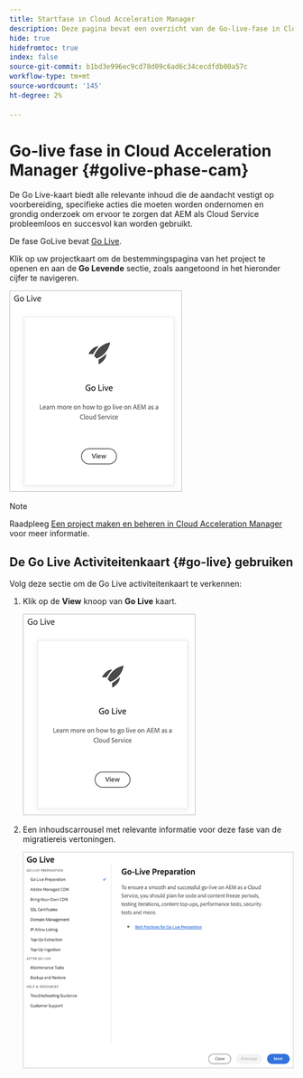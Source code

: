 ```yaml
---
title: Startfase in Cloud Acceleration Manager
description: Deze pagina bevat een overzicht van de Go-live-fase in Cloud Acceleration Manager.
hide: true
hidefromtoc: true
index: false
source-git-commit: b1bd3e996ec9cd78d09c6ad6c34cecdfdb00a57c
workflow-type: tm+mt
source-wordcount: '145'
ht-degree: 2%

---
```



# Go-live fase in Cloud Acceleration Manager {#golive-phase-cam}

De Go Live-kaart biedt alle relevante inhoud die de aandacht vestigt op voorbereiding, specifieke acties die moeten worden ondernomen en grondig onderzoek om ervoor te zorgen dat AEM als Cloud Service probleemloos en succesvol kan worden gebruikt.

De fase GoLive bevat [Go Live](#go-live).

Klik op uw projectkaart om de bestemmingspagina van het project te openen en aan de **Go Levende** sectie, zoals aangetoond in het hieronder cijfer te navigeren.

![afbeelding](/help/move-to-cloud-service/cloud-acceleration-manager/assets/golive-1.png)

>[!NOTE]
>Raadpleeg [Een project maken en beheren in Cloud Acceleration Manager](/help/move-to-cloud-service/cloud-acceleration-manager/using-cam/getting-started-cam.md) voor meer informatie.


## De Go Live Activiteitenkaart {#go-live} gebruiken

Volg deze sectie om de Go Live activiteitenkaart te verkennen:

1. Klik op de **View** knoop van **Go Live** kaart.

   ![afbeelding](/help/move-to-cloud-service/cloud-acceleration-manager/assets/golive-1.png)

1. Een inhoudscarrousel met relevante informatie voor deze fase van de migratiereis vertoningen.

   ![afbeelding](/help/move-to-cloud-service/cloud-acceleration-manager/assets/golive-2.png)